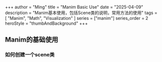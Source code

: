 +++
author = "Ming"
title = "Manim Basic Use"
date = "2025-04-09"
description = "Manim基本使用，包括Scene类的说明，常用方法的使用"
tags = [
    "Manim",
    "Math",
    "Visualization"
]
series = ["manim"]
series_order = 2
heroStyle = "thumbAndBackground"
+++

## Manim的基础使用
### 如何创建一个scene类